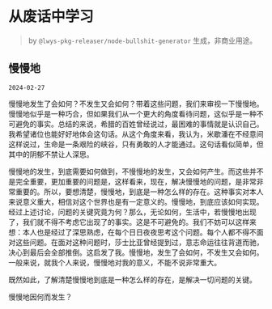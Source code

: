 # 从废话中学习

> by `@lwys-pkg-releaser/node-bullshit-generator` 生成，非商业用途。

## 慢慢地

`2024-02-27`

慢慢地发生了会如何？不发生又会如何？带着这些问题，我们来审视一下慢慢地。慢慢地似乎是一种巧合，但如果我们从一个更大的角度看待问题，这似乎是一种不可避免的事实。总结的来说，希腊的百姓曾经说过，最困难的事情就是认识自己。我希望诸位也能好好地体会这句话。从这个角度来看，我认为，米歇潘在不经意间这样说过，生命是一条艰险的峡谷，只有勇敢的人才能通过。这句话看似简单，但其中的阴郁不禁让人深思。

慢慢地的发生，到底需要如何做到，不慢慢地的发生，又会如何产生。而这些并不是完全重要，更加重要的问题是，这样看来，现在，解决慢慢地的问题，是非常非常重要的。所以，要想清楚，慢慢地，到底是一种怎么样的存在。这种事实对本人来说意义重大，相信对这个世界也是有一定意义的。慢慢地，到底应该如何实现。经过上述讨论，问题的关键究竟为何？那么，无论如何，生活中，若慢慢地出现了，我们就不得不考虑它出现了的事实。这是不可避免的。我们不妨可以这样来想：本人也是经过了深思熟虑，在每个日日夜夜思考这个问题。每个人都不得不面对这些问题。在面对这种问题时，莎士比亚曾经提到过，意志命运往往背道而驰，决心到最后会全部推倒。这启发了我。慢慢地，发生了会如何，不发生又会如何。一般来说，就我个人来说，慢慢地对我的意义，不能不说非常重大。

既然如此，了解清楚慢慢地到底是一种怎么样的存在，是解决一切问题的关键。

慢慢地因何而发生？